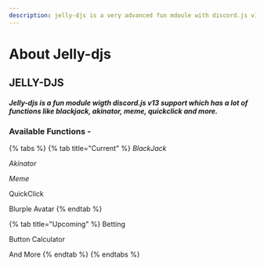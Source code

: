```yaml
---
description: jelly-djs is a very advanced fun mdoule with discord.js v13 support!
---
```


# About Jelly-djs

## **JELLY-DJS**

#### _**Jelly-djs is a fun module wigth discord.js v13 support which has a lot of functions like blackjack, akinator, meme, quickclick and more.**_

### Available Functions -

{% tabs %}
{% tab title="Current" %}
_BlackJack_

_Akinator_

_Meme_

QuickClick

Blurple Avatar
{% endtab %}

{% tab title="Upcoming" %}
Betting

Button Calculator

And More
{% endtab %}
{% endtabs %}

